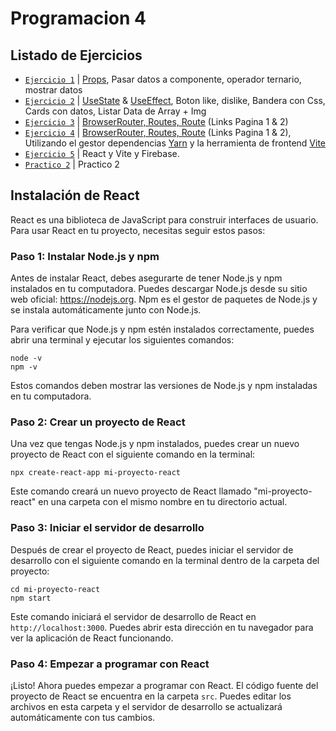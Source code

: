 # Programacion 4
## Listado de Ejercicios
* [`Ejercicio 1`](https://github.com/SamuelMer18/Programacion-4/tree/main/ejercicio1) | [Props](https://react.dev/learn/passing-props-to-a-component), Pasar datos a componente, operador ternario, mostrar datos
* [`Ejercicio 2`](https://github.com/SamuelMer18/Programacion-4/tree/main/ejercicio2) | 
[UseState](https://react.dev/reference/react/useState) & [UseEffect](https://react.dev/reference/react/useEffect), Boton like, dislike, Bandera con Css, Cards con datos, Listar Data de Array + Img
* [`Ejercicio 3`](https://github.com/SamuelMer18/Programacion-4/tree/main/ejercicio3#readme) | [BrowserRouter, Routes, Route](https://www.w3schools.com/react/react_router.asp) (Links Pagina 1 & 2)
* [`Ejercicio 4`](https://github.com/SamuelMer18/Programacion-4/tree/main/ejercicio4) | [BrowserRouter, Routes, Route](https://www.w3schools.com/react/react_router.asp) (Links Pagina 1 & 2), Utilizando el gestor dependencias [Yarn](https://yarnpkg.com/) y la herramienta de frontend [Vite](https://vitejs.dev/)
* [`Ejercicio 5`](https://github.com/SamuelMer18/Programacion-4/tree/main/ejercicio5#readme) | React y Vite y Firebase.
* [`Practico 2`](https://github.com/SamuelMer18/Programacion-4/tree/main/practico2) | Practico 2
## Instalación de React

React es una biblioteca de JavaScript para construir interfaces de usuario. Para usar React en tu proyecto, necesitas seguir estos pasos:

### Paso 1: Instalar Node.js y npm

Antes de instalar React, debes asegurarte de tener Node.js y npm instalados en tu computadora. Puedes descargar Node.js desde su sitio web oficial: https://nodejs.org. Npm es el gestor de paquetes de Node.js y se instala automáticamente junto con Node.js.

Para verificar que Node.js y npm estén instalados correctamente, puedes abrir una terminal y ejecutar los siguientes comandos:

```
node -v
npm -v
```

Estos comandos deben mostrar las versiones de Node.js y npm instaladas en tu computadora.

### Paso 2: Crear un proyecto de React 

Una vez que tengas Node.js y npm instalados, puedes crear un nuevo proyecto de React con el siguiente comando en la terminal:

```
npx create-react-app mi-proyecto-react
```

Este comando creará un nuevo proyecto de React llamado "mi-proyecto-react" en una carpeta con el mismo nombre en tu directorio actual.

### Paso 3: Iniciar el servidor de desarrollo

Después de crear el proyecto de React, puedes iniciar el servidor de desarrollo con el siguiente comando en la terminal dentro de la carpeta del proyecto:

```
cd mi-proyecto-react
npm start
```

Este comando iniciará el servidor de desarrollo de React en `http://localhost:3000`. Puedes abrir esta dirección en tu navegador para ver la aplicación de React funcionando.

### Paso 4: Empezar a programar con React

¡Listo! Ahora puedes empezar a programar con React. El código fuente del proyecto de React se encuentra en la carpeta `src`. Puedes editar los archivos en esta carpeta y el servidor de desarrollo se actualizará automáticamente con tus cambios.
